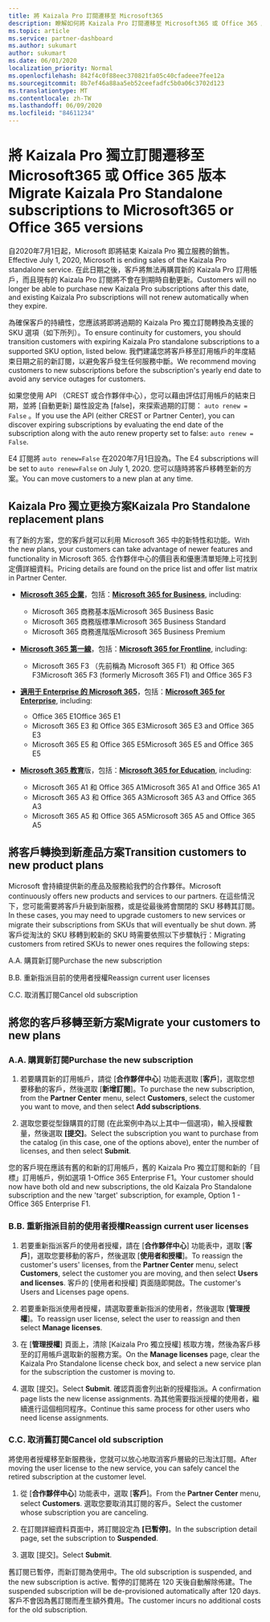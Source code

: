 ```yaml
---
title: 將 Kaizala Pro 訂閱遷移至 Microsoft365
description: 瞭解如何將 Kaizala Pro 訂閱遷移至 Microsoft365 或 Office 365 版本。
ms.topic: article
ms.service: partner-dashboard
ms.author: sukumart
author: sukumart
ms.date: 06/01/2020
localization_priority: Normal
ms.openlocfilehash: 842f4c0f88eec370821fa05c40cfadeee7fee12a
ms.sourcegitcommit: 8b7ef46a88aa5eb52ceefadfc5b0a06c3702d123
ms.translationtype: MT
ms.contentlocale: zh-TW
ms.lasthandoff: 06/09/2020
ms.locfileid: "84611234"
---
```

# <a name="migrate-kaizala-pro-standalone-subscriptions-to-microsoft365-or-office-365-versions"></a><span data-ttu-id="42229-103">將 Kaizala Pro 獨立訂閱遷移至 Microsoft365 或 Office 365 版本</span><span class="sxs-lookup"><span data-stu-id="42229-103">Migrate Kaizala Pro Standalone subscriptions to Microsoft365 or Office 365 versions</span></span>

<span data-ttu-id="42229-104">自2020年7月1日起，Microsoft 即將結束 Kaizala Pro 獨立服務的銷售。</span><span class="sxs-lookup"><span data-stu-id="42229-104">Effective July 1, 2020, Microsoft is ending sales of the Kaizala Pro standalone service.</span></span> <span data-ttu-id="42229-105">在此日期之後，客戶將無法再購買新的 Kaizala Pro 訂用帳戶，而且現有的 Kaizala Pro 訂閱將不會在到期時自動更新。</span><span class="sxs-lookup"><span data-stu-id="42229-105">Customers will no longer be able to purchase new Kaizala Pro subscriptions after this date, and existing Kaizala Pro subscriptions will not renew automatically when they expire.</span></span>

<span data-ttu-id="42229-106">為確保客戶的持續性，您應該將即將過期的 Kaizala Pro 獨立訂閱轉換為支援的 SKU 選項（如下所列）。</span><span class="sxs-lookup"><span data-stu-id="42229-106">To ensure continuity for customers, you should transition customers with expiring Kaizala Pro standalone subscriptions to a supported SKU option, listed below.</span></span> <span data-ttu-id="42229-107">我們建議您將客戶移至訂用帳戶的年度結束日期之前的新訂閱，以避免客戶發生任何服務中斷。</span><span class="sxs-lookup"><span data-stu-id="42229-107">We recommend moving customers to new subscriptions before the subscription's yearly end date to avoid any service outages for customers.</span></span>

<span data-ttu-id="42229-108">如果您使用 API （CREST 或合作夥伴中心），您可以藉由評估訂用帳戶的結束日期，並將 [自動更新] 屬性設定為 [false]，來探索過期的訂閱： `auto renew = False` 。</span><span class="sxs-lookup"><span data-stu-id="42229-108">If you use the API (either CREST or Partner Center), you can discover expiring subscriptions by evaluating the end date of the subscription along with the auto renew property set to false: `auto renew = False`.</span></span>

<span data-ttu-id="42229-109">E4 訂閱將 `auto renew=False` 在2020年7月1日設為。</span><span class="sxs-lookup"><span data-stu-id="42229-109">The E4 subscriptions will be set to `auto renew=False` on July 1, 2020.</span></span> <span data-ttu-id="42229-110">您可以隨時將客戶移轉至新的方案。</span><span class="sxs-lookup"><span data-stu-id="42229-110">You can move customers to a new plan at any time.</span></span>

## <a name="kaizala-pro-standalone-replacement-plans"></a><span data-ttu-id="42229-111">Kaizala Pro 獨立更換方案</span><span class="sxs-lookup"><span data-stu-id="42229-111">Kaizala Pro Standalone replacement plans</span></span>

<span data-ttu-id="42229-112">有了新的方案，您的客戶就可以利用 Microsoft 365 中的新特性和功能。</span><span class="sxs-lookup"><span data-stu-id="42229-112">With the new plans, your customers can take advantage of newer features and functionality in Microsoft 365.</span></span> <span data-ttu-id="42229-113">合作夥伴中心的價目表和優惠清單矩陣上可找到定價詳細資料。</span><span class="sxs-lookup"><span data-stu-id="42229-113">Pricing details are found on the price list and offer list matrix in Partner Center.</span></span>

- <span data-ttu-id="42229-114">[**Microsoft 365 企業**](https://www.microsoft.com/microsoft-365/compare-all-microsoft-365-products?&activetab=tab:primaryr2)，包括：</span><span class="sxs-lookup"><span data-stu-id="42229-114">[**Microsoft 365 for Business**](https://www.microsoft.com/microsoft-365/compare-all-microsoft-365-products?&activetab=tab:primaryr2), including:</span></span>  
   - <span data-ttu-id="42229-115">Microsoft 365 商務基本版</span><span class="sxs-lookup"><span data-stu-id="42229-115">Microsoft 365 Business Basic</span></span>
   - <span data-ttu-id="42229-116">Microsoft 365 商務版標準</span><span class="sxs-lookup"><span data-stu-id="42229-116">Microsoft 365 Business Standard</span></span>
   - <span data-ttu-id="42229-117">Microsoft 365 商務進階版</span><span class="sxs-lookup"><span data-stu-id="42229-117">Microsoft 365 Business Premium</span></span>
    
- <span data-ttu-id="42229-118">[**Microsoft 365 第一線**](https://www.microsoft.com/microsoft-365/microsoft-365-enterprise-f3?activetab=pivot:overviewtab)，包括：</span><span class="sxs-lookup"><span data-stu-id="42229-118">[**Microsoft 365 for Frontline**](https://www.microsoft.com/microsoft-365/microsoft-365-enterprise-f3?activetab=pivot:overviewtab), including:</span></span>
   - <span data-ttu-id="42229-119">Microsoft 365 F3 （先前稱為 Microsoft 365 F1）和 Office 365 F3</span><span class="sxs-lookup"><span data-stu-id="42229-119">Microsoft 365 F3 (formerly Microsoft 365 F1) and Office 365 F3</span></span>
    
- <span data-ttu-id="42229-120">[**適用于 Enterprise 的 Microsoft 365**](https://www.microsoft.com/microsoft-365/compare-microsoft-365-enterprise-plans)，包括：</span><span class="sxs-lookup"><span data-stu-id="42229-120">[**Microsoft 365 for Enterprise**](https://www.microsoft.com/microsoft-365/compare-microsoft-365-enterprise-plans), including:</span></span> 
   - <span data-ttu-id="42229-121">Office 365 E1</span><span class="sxs-lookup"><span data-stu-id="42229-121">Office 365 E1</span></span>
   - <span data-ttu-id="42229-122">Microsoft 365 E3 和 Office 365 E3</span><span class="sxs-lookup"><span data-stu-id="42229-122">Microsoft 365 E3 and Office 365 E3</span></span>
   - <span data-ttu-id="42229-123">Microsoft 365 E5 和 Office 365 E5</span><span class="sxs-lookup"><span data-stu-id="42229-123">Microsoft 365 E5 and Office 365 E5</span></span>

- <span data-ttu-id="42229-124">[**Microsoft 365 教育**](https://www.microsoft.com/education/buy-license/microsoft365)版，包括：</span><span class="sxs-lookup"><span data-stu-id="42229-124">[**Microsoft 365 for Education**](https://www.microsoft.com/education/buy-license/microsoft365), including:</span></span> 
    - <span data-ttu-id="42229-125">Microsoft 365 A1 和 Office 365 A1</span><span class="sxs-lookup"><span data-stu-id="42229-125">Microsoft 365 A1 and Office 365 A1</span></span>
    - <span data-ttu-id="42229-126">Microsoft 365 A3 和 Office 365 A3</span><span class="sxs-lookup"><span data-stu-id="42229-126">Microsoft 365 A3 and Office 365 A3</span></span>
    - <span data-ttu-id="42229-127">Microsoft 365 A5 和 Office 365 A5</span><span class="sxs-lookup"><span data-stu-id="42229-127">Microsoft 365 A5 and Office 365 A5</span></span>

## <a name="transition-customers-to-new-product-plans"></a><span data-ttu-id="42229-128">將客戶轉換到新產品方案</span><span class="sxs-lookup"><span data-stu-id="42229-128">Transition customers to new product plans</span></span>

<span data-ttu-id="42229-129">Microsoft 會持續提供新的產品及服務給我們的合作夥伴。</span><span class="sxs-lookup"><span data-stu-id="42229-129">Microsoft continuously offers new products and services to our partners.</span></span> <span data-ttu-id="42229-130">在這些情況下，您可能需要將客戶升級到新服務，或是從最後將會關閉的 SKU 移轉其訂閱。</span><span class="sxs-lookup"><span data-stu-id="42229-130">In these cases, you may need to upgrade customers to new services or migrate their subscriptions from SKUs that will eventually be shut down.</span></span> <span data-ttu-id="42229-131">將客戶從淘汰的 SKU 移轉到較新的 SKU 時需要依照以下步驟執行：</span><span class="sxs-lookup"><span data-stu-id="42229-131">Migrating customers from retired SKUs to newer ones requires the following steps:</span></span>

<span data-ttu-id="42229-132">A.</span><span class="sxs-lookup"><span data-stu-id="42229-132">A.</span></span> <span data-ttu-id="42229-133">購買新訂閱</span><span class="sxs-lookup"><span data-stu-id="42229-133">Purchase the new subscription</span></span>

<span data-ttu-id="42229-134">B.</span><span class="sxs-lookup"><span data-stu-id="42229-134">B.</span></span> <span data-ttu-id="42229-135">重新指派目前的使用者授權</span><span class="sxs-lookup"><span data-stu-id="42229-135">Reassign current user licenses</span></span>

<span data-ttu-id="42229-136">C.</span><span class="sxs-lookup"><span data-stu-id="42229-136">C.</span></span> <span data-ttu-id="42229-137">取消舊訂閱</span><span class="sxs-lookup"><span data-stu-id="42229-137">Cancel old subscription</span></span>


## <a name="migrate-your-customers-to-new-plans"></a><span data-ttu-id="42229-138">將您的客戶移轉至新方案</span><span class="sxs-lookup"><span data-stu-id="42229-138">Migrate your customers to new plans</span></span>

### <a name="a-purchase-the-new-subscription"></a><span data-ttu-id="42229-139">A.</span><span class="sxs-lookup"><span data-stu-id="42229-139">A.</span></span> <span data-ttu-id="42229-140">購買新訂閱</span><span class="sxs-lookup"><span data-stu-id="42229-140">Purchase the new subscription</span></span>

1. <span data-ttu-id="42229-141">若要購買新的訂用帳戶，請從 [**合作夥伴中心**] 功能表選取 [**客戶**]，選取您想要移動的客戶，然後選取 [**新增訂閱**]。</span><span class="sxs-lookup"><span data-stu-id="42229-141">To purchase the new subscription, from the **Partner Center** menu, select **Customers**, select the customer you want to move, and then select **Add subscriptions**.</span></span>

2. <span data-ttu-id="42229-142">選取您要從型錄購買的訂閱 (在此案例中為以上其中一個選項)，輸入授權數量，然後選取 **\[提交\]**。</span><span class="sxs-lookup"><span data-stu-id="42229-142">Select the subscription you want to purchase from the catalog (in this case, one of the options above), enter the number of licenses, and then select **Submit**.</span></span>

<span data-ttu-id="42229-143">您的客戶現在應該有舊的和新的訂用帳戶，舊的 Kaizala Pro 獨立訂閱和新的「目標」訂用帳戶，例如選項 1-Office 365 Enterprise F1。</span><span class="sxs-lookup"><span data-stu-id="42229-143">Your customer should now have both old and new subscriptions, the old Kaizala Pro Standalone subscription and the new 'target' subscription, for example, Option 1 - Office 365 Enterprise F1.</span></span>

### <a name="b-reassign-current-user-licenses"></a><span data-ttu-id="42229-144">B.</span><span class="sxs-lookup"><span data-stu-id="42229-144">B.</span></span> <span data-ttu-id="42229-145">重新指派目前的使用者授權</span><span class="sxs-lookup"><span data-stu-id="42229-145">Reassign current user licenses</span></span>

1. <span data-ttu-id="42229-146">若要重新指派客戶的使用者授權，請在 [**合作夥伴中心**] 功能表中，選取 [**客戶**]，選取您要移動的客戶，然後選取 [**使用者和授權**]。</span><span class="sxs-lookup"><span data-stu-id="42229-146">To reassign the customer's users' licenses, from the **Partner Center** menu, select **Customers**, select the customer you are moving, and then select **Users and licenses**.</span></span> <span data-ttu-id="42229-147">客戶的 [使用者和授權] 頁面隨即開啟。</span><span class="sxs-lookup"><span data-stu-id="42229-147">The customer's Users and Licenses page opens.</span></span>

2. <span data-ttu-id="42229-148">若要重新指派使用者授權，請選取要重新指派的使用者，然後選取 [**管理授權**]。</span><span class="sxs-lookup"><span data-stu-id="42229-148">To reassign user license, select the user to reassign and then select **Manage licenses**.</span></span>

3. <span data-ttu-id="42229-149">在 [**管理授權**] 頁面上，清除 [Kaizala Pro 獨立授權] 核取方塊，然後為客戶移至的訂用帳戶選取新的服務方案。</span><span class="sxs-lookup"><span data-stu-id="42229-149">On the **Manage licenses** page, clear the Kaizala Pro Standalone license check box, and select a new service plan for the subscription the customer is moving to.</span></span>

4.  <span data-ttu-id="42229-150">選取 [提交]。</span><span class="sxs-lookup"><span data-stu-id="42229-150">Select **Submit**.</span></span> <span data-ttu-id="42229-151">確認頁面會列出新的授權指派。</span><span class="sxs-lookup"><span data-stu-id="42229-151">A confirmation page lists the new license assignments.</span></span> <span data-ttu-id="42229-152">為其他需要指派授權的使用者，繼續進行這個相同程序。</span><span class="sxs-lookup"><span data-stu-id="42229-152">Continue this same process for other users who need license assignments.</span></span>

### <a name="c-cancel-old-subscription"></a><span data-ttu-id="42229-153">C.</span><span class="sxs-lookup"><span data-stu-id="42229-153">C.</span></span> <span data-ttu-id="42229-154">取消舊訂閱</span><span class="sxs-lookup"><span data-stu-id="42229-154">Cancel old subscription</span></span>

<span data-ttu-id="42229-155">將使用者授權移至新服務後，您就可以放心地取消客戶層級的已淘汰訂閱。</span><span class="sxs-lookup"><span data-stu-id="42229-155">After moving the user license to the new service, you can safely cancel the retired subscription at the customer level.</span></span>

1.  <span data-ttu-id="42229-156">從 [**合作夥伴中心**] 功能表中，選取 [**客戶**]。</span><span class="sxs-lookup"><span data-stu-id="42229-156">From the **Partner Center** menu, select **Customers**.</span></span> <span data-ttu-id="42229-157">選取您要取消其訂閱的客戶。</span><span class="sxs-lookup"><span data-stu-id="42229-157">Select the customer whose subscription you are canceling.</span></span>

2.  <span data-ttu-id="42229-158">在訂閱詳細資料頁面中，將訂閱設定為 **\[已暫停\]**。</span><span class="sxs-lookup"><span data-stu-id="42229-158">In the subscription detail page, set the subscription to **Suspended**.</span></span>

3.  <span data-ttu-id="42229-159">選取 [提交]。</span><span class="sxs-lookup"><span data-stu-id="42229-159">Select **Submit**.</span></span>

<span data-ttu-id="42229-160">舊訂閱已暫停，而新訂閱為使用中。</span><span class="sxs-lookup"><span data-stu-id="42229-160">The old subscription is suspended, and the new subscription is active.</span></span> <span data-ttu-id="42229-161">暫停的訂閱將在 120 天後自動解除佈建。</span><span class="sxs-lookup"><span data-stu-id="42229-161">The suspended subscription will be de-provisioned automatically after 120 days.</span></span> <span data-ttu-id="42229-162">客戶不會因為舊訂閱而產生額外費用。</span><span class="sxs-lookup"><span data-stu-id="42229-162">The customer incurs no additional costs for the old subscription.</span></span>
